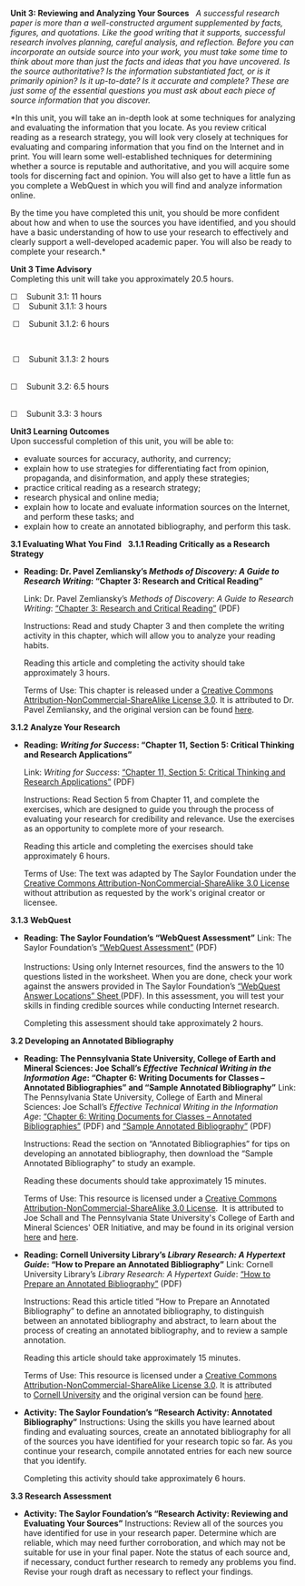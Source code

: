 **Unit 3: Reviewing and Analyzing Your Sources** <span id="3"></span> 
*A successful research paper is more than a well-constructed argument
supplemented by facts, figures, and quotations. Like the good writing
that it supports, successful research involves planning, careful
analysis, and reflection. Before you can incorporate an outside source
into your work, you must take some time to think about more than just
the facts and ideas that you have uncovered. Is the source
authoritative? Is the information substantiated fact, or is it primarily
opinion? Is it up-to-date? Is it accurate and complete? These are just
some of the essential questions you must ask about each piece of source
information that you discover.*

*In this unit, you will take an in-depth look at some techniques for
analyzing and evaluating the information that you locate. As you review
critical reading as a research strategy, you will look very closely at
techniques for evaluating and comparing information that you find on the
Internet and in print. You will learn some well-established techniques
for determining whether a source is reputable and authoritative, and you
will acquire some tools for discerning fact and opinion. You will also
get to have a little fun as you complete a WebQuest in which you will
find and analyze information online.  
  
 By the time you have completed this unit, you should be more confident
about how and when to use the sources you have identified, and you
should have a basic understanding of how to use your research to
effectively and clearly support a well-developed academic paper. You
will also be ready to complete your research.*

**Unit 3 Time Advisory**  
Completing this unit will take you approximately 20.5 hours.  
  
 ☐    Subunit 3.1: 11 hours  
 ☐    Subunit 3.1.1: 3 hours

 ☐    Subunit 3.1.2: 6 hours

 

 ☐    Subunit 3.1.3: 2 hours  
  

☐    Subunit 3.2: 6.5 hours  
  

☐    Subunit 3.3: 3 hours

**Unit3 Learning Outcomes**  
Upon successful completion of this unit, you will be able to:  
-   evaluate sources for accuracy, authority, and currency;
-   explain how to use strategies for differentiating fact from opinion,
    propaganda, and disinformation, and apply these strategies;
-   practice critical reading as a research strategy;
-   research physical and online media;
-   explain how to locate and evaluate information sources on the
    Internet, and perform these tasks; and
-   explain how to create an annotated bibliography, and perform this
    task.

**3.1 Evaluating What You Find** <span id="3.1"></span> 
**3.1.1 Reading Critically as a Research Strategy** <span
id="3.1.1"></span> 
-   **Reading: Dr. Pavel Zemliansky’s *Methods of Discovery: A Guide to
    Research Writing*: “Chapter 3: Research and Critical Reading”**

    Link: Dr. Pavel Zemliansky’s *Methods of Discovery*: *A Guide to
    Research Writing*: [<span class="s1">“Chapter 3: Research and
    Critical
    Reading”</span>](http://www.saylor.org/site/wp-content/uploads/2011/01/Research-and-Critical-Reading.pdf)
    (PDF)  
      
     Instructions: Read and study Chapter 3 and then complete the
    writing activity in this chapter, which will allow you to analyze
    your reading habits. 

    Reading this article and completing the activity should take
    approximately 3 hours.

    Terms of Use: This chapter is released under a [<span
    class="s1">Creative Commons Attribution-NonCommercial-ShareAlike
    License
    3.0</span>](http://creativecommons.org/licenses/by-nc-sa/3.0/). It
    is attributed to Dr. Pavel Zemliansky, and the original version can
    be found [<span
    class="s1">here</span>](http://methodsofdiscovery.net/?q=node/17).

**3.1.2 Analyze Your Research** <span id="3.1.2"></span> 
-   **Reading: *Writing for Success*: “Chapter 11, Section 5: Critical
    Thinking and Research Applications”**

    Link: *Writing for Success*: [<span
    class="s1">“</span>](http://www.saylor.org/site/textbooks/Writing%20for%20Success.pdf)[Chapter
    11, Section 5: Critical Thinking and Research
    Applications”](http://www.saylor.org/site/textbooks/Writing%20for%20Success.pdf)
    (PDF)  
      
     <span class="s2"> </span>Instructions: Read Section 5 from Chapter
    11, and complete the exercises, which are designed to guide you
    through the process of evaluating your research for credibility and
    relevance. Use the exercises as an opportunity to complete more of
    your research. 

    Reading this article and completing the exercises should take
    approximately 6 hours.  
      
     Terms of Use: The text was adapted by The Saylor Foundation under
    the [Creative Commons Attribution-NonCommercial-ShareAlike 3.0
    License](http://creativecommons.org/licenses/by-nc-sa/3.0/) without
    attribution as requested by the work's original creator or licensee.

**3.1.3 WebQuest** <span id="3.1.3"></span> 
-   **Reading: The Saylor Foundation’s “WebQuest Assessment”**
    Link: The Saylor Foundation’s [“WebQuest
    Assessment”](http://www.saylor.org/site/wp-content/uploads/2012/06/Assgnmt3-2_WebQuest-Assessment-FINAL.pdf) (PDF)  
        
     Instructions: Using only Internet resources, find the answers to
    the 10 questions listed in the worksheet. When you are done, check
    your work against the answers provided in The Saylor Foundation’s
    [“WebQuest Answer
    Locations” Sheet ](http://www.saylor.org/site/wp-content/uploads/2012/06/Assignment-3.2-WebQuest-Answers-Assessment-FINAL.pdf)(PDF).
    In this assessment, you will test your skills in finding credible
    sources while conducting Internet research.  
      
     Completing this assessment should take approximately 2 hours.

**3.2 Developing an Annotated Bibliography** <span id="3.2"></span> 
-   **Reading: The Pennsylvania State University, College of Earth and
    Mineral Sciences: Joe Schall’s *Effective Technical Writing in the
    Information Age*: “Chapter 6: Writing Documents for Classes –
    Annotated Bibliographies” and “Sample Annotated Bibliography”**
    Link: The Pennsylvania State University, College of Earth and
    Mineral Sciences: Joe Schall’s *Effective Technical Writing in the
    Information Age*: [“Chapter 6: Writing Documents for Classes –
    Annotated
    Bibliographies”](http://www.saylor.org/site/wp-content/uploads/2013/04/ENGL002-3.2-AnnotatedBibliographies.pdf)
    (PDF) and [“Sample Annotated
    Bibliography”](http://www.saylor.org/site/wp-content/uploads/2013/04/ENGL002-3.2-SampleAnnotatedBibliography.pdf)
    (PDF)  
      
     Instructions: Read the section on “Annotated Bibliographies” for
    tips on developing an annotated bibliography, then download the
    “Sample Annotated Bibliography” to study an example.  
      
     Reading these documents should take approximately 15 minutes.  
      
     Terms of Use: This resource is licensed under a [Creative Commons
    Attribution-NonCommercial-ShareAlike 3.0
    License](http://creativecommons.org/licenses/by-nc-sa/3.0/).  It is
    attributed to Joe Schall and The Pennsylvania State University's
    College of Earth and Mineral Sciences' OER Initiative, and may be
    found in its original version
    [here](https://www.e-education.psu.edu/styleforstudents/c6_p6.html)
    and
    [here](https://www.e-education.psu.edu/styleforstudents/c6_p7.html).

-   **Reading: Cornell University Library’s *Library Research: A
    Hypertext Guide*: “How to Prepare an Annotated Bibliography”**
    Link: Cornell University Library’s *Library Research: A Hypertext
    Guide*: [“How to Prepare an Annotated
    Bibliography”](http://www.saylor.org/site/wp-content/uploads/2011/01/How-To-Prepare-Annotated-Bibliography.pdf)
    (PDF)  
      
     Instructions: Read this article titled “How to Prepare an Annotated
    Bibliography” to define an annotated bibliography, to distinguish
    between an annotated bibliography and abstract, to learn about the
    process of creating an annotated bibliography, and to review a
    sample annotation.  
      
     Reading this article should take approximately 15 minutes.  
      
     Terms of Use: This resource is licensed under a [Creative Commons
    Attribution-NonCommercial-ShareAlike License
    3.0](http://creativecommons.org/licenses/by-nc-sa/3.0/). It is
    attributed to [Cornell
    University](http://olinuris.library.cornell.edu/ref/research/permission.html) and
    the original version can be
    found [here](http://olinuris.library.cornell.edu/ref/research/topic.html).

-   **Activity: The Saylor Foundation’s “Research Activity: Annotated
    Bibliography”**
    Instructions: Using the skills you have learned about finding and
    evaluating sources, create an annotated bibliography for all of the
    sources you have identified for your research topic so far. As you
    continue your research, compile annotated entries for each new
    source that you identify.  
      
     Completing this activity should take approximately 6 hours.

**3.3 Research Assessment** <span id="3.3"></span> 
-   **Activity: The Saylor Foundation’s “Research Activity: Reviewing
    and Evaluating Your Sources”**
    Instructions: Review all of the sources you have identified for use
    in your research paper. Determine which are reliable, which may need
    further corroboration, and which may not be suitable for use in your
    final paper. Note the status of each source and, if necessary,
    conduct further research to remedy any problems you find. Revise
    your rough draft as necessary to reflect your findings.



